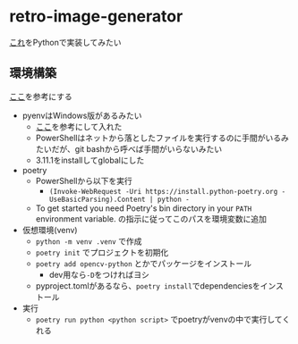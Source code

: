 # retro-image-generator

[これ](https://dailyportalz.jp/kiji/retro_PC_game-mitaina-shashin)をPythonで実装してみたい

## 環境構築

[ここ](https://zenn.dev/zenizeni/books/a64578f98450c2/viewer/c6af80)を参考にする

- pyenvはWindows版があるみたい
  - [ここ](https://qiita.com/probabilityhill/items/9a22f395a1e93206c846)を参考にして入れた
  - PowerShellはネットから落としたファイルを実行するのに手間がいるみたいだが、git bashから呼べば手間がいらないみたい
  - 3.11.1をinstallしてglobalにした
- poetry
  - PowerShellから以下を実行
    - `(Invoke-WebRequest -Uri https://install.python-poetry.org -UseBasicParsing).Content | python -`
  - To get started you need Poetry's bin directory in your `PATH` environment variable. の指示に従ってこのパスを環境変数に追加
- 仮想環境(venv)
  - `python -m venv .venv` で作成
  - `poetry init` でプロジェクトを初期化
  - `poetry add opencv-python` とかでパッケージをインストール
    - dev用なら`-D`をつければヨシ
  - pyproject.tomlがあるなら、`poetry install`でdependenciesをインストール
- 実行
  -  `poetry run python <python script>` でpoetryがvenvの中で実行してくれる

